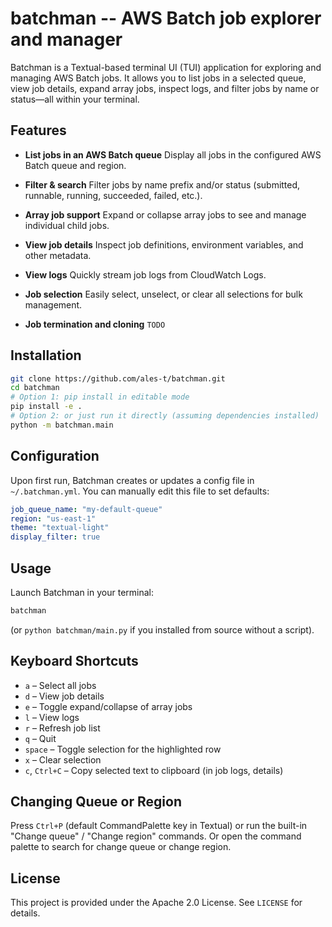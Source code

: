 batchman -- AWS Batch job explorer and manager
==============================================

Batchman is a Textual-based terminal UI (TUI) application for exploring and managing AWS Batch jobs. It allows you to list jobs in a selected queue, view job details, expand array jobs, inspect logs, and filter jobs by name or status—all within your terminal.

## Features

* **List jobs in an AWS Batch queue**
    Display all jobs in the configured AWS Batch queue and region.

* **Filter & search**
    Filter jobs by name prefix and/or status (submitted, runnable, running, succeeded, failed, etc.).

* **Array job support**
    Expand or collapse array jobs to see and manage individual child jobs.

* **View job details**
    Inspect job definitions, environment variables, and other metadata.

* **View logs**
    Quickly stream job logs from CloudWatch Logs.

* **Job selection**
    Easily select, unselect, or clear all selections for bulk management.

* **Job termination and cloning**
    `TODO`

## Installation

```sh
git clone https://github.com/ales-t/batchman.git
cd batchman
# Option 1: pip install in editable mode
pip install -e .
# Option 2: or just run it directly (assuming dependencies installed)
python -m batchman.main
```

## Configuration

Upon first run, Batchman creates or updates a config file in `~/.batchman.yml`. You can manually edit this file to set defaults:

```yaml
job_queue_name: "my-default-queue"
region: "us-east-1"
theme: "textual-light"
display_filter: true
```

## Usage

Launch Batchman in your terminal:

```sh
batchman
```

(or `python batchman/main.py` if you installed from source without a script).

## Keyboard Shortcuts

* `a` – Select all jobs
* `d` – View job details
* `e` – Toggle expand/collapse of array jobs
* `l` – View logs
* `r` – Refresh job list
* `q` – Quit
* `space` – Toggle selection for the highlighted row
* `x` – Clear selection
* `c`, `Ctrl+C` – Copy selected text to clipboard (in job logs, details)

## Changing Queue or Region

Press `Ctrl+P` (default CommandPalette key in Textual) or run the built-in "Change queue" / "Change region" commands. Or open the command palette to search for change queue or change region.

## License

This project is provided under the Apache 2.0 License. See `LICENSE` for details.